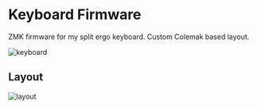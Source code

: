 # Keyboard Firmware
ZMK firmware for my split ergo keyboard. Custom Colemak based layout.

![keyboard](https://github.com/tobloef/keyboard-firmware/assets/12204005/034b8707-77e6-430b-9e7a-800aa55bd053)

## Layout

![layout](https://github.com/user-attachments/assets/d4a10c3e-e36a-4668-9606-875cc18c4234)
